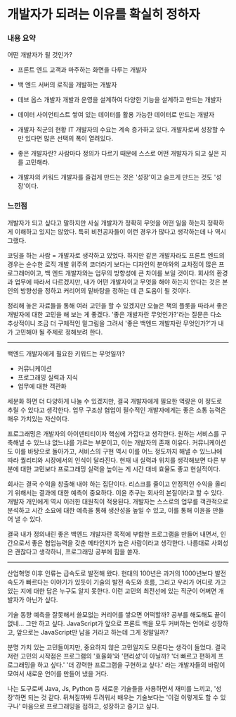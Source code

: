 
# 개발자가 되려는 이유를 확실히 정하자

### 내용 요약
어떤 개발자가 될 것인가?

* 프론트 엔드
고객과 마주하는 화면을 다루는 개발자

* 백 엔드
서버의 로직을 개발하는 개발자

* 데브 옵스 개발자
개발과 운영을 설계하여 다양한 기능을 설계하고 만드는 개발자

* 데이터 사이언티스트
쌓여 있는 데이터를 활용 가능한 데이터로 만드는 개발자

* 개발자 직군의 현황
IT 개발자의 수요는 계속 증가하고 있다.
개발자로써 성장할 수만 있다면 많은 선택의 폭이 열려있다.

* 좋은 개발자란?
사람마다 정의가 다르기 때문에 스스로 어떤 개발자가 되고 싶은 지를 고민해라.

* 개발자의 키워드
개발자를 즐겁게 만드는 것은 '성장'이고
슬프게 만드는 것도 '성장'이다.

### 느낀점

개발자가 되고 싶다고 말하지만 사실 개발자가 정확히 무엇을 어떤 일을 하는지 정확하게 이해하고 있지는 않았다.
특히 비전공자들이 이런 경우가 많다고 생각하는데 나 역시 그랬다.

코딩을 하는 사람 = 개발자로 생각하고 있었다.
하지만 같은 개발자라도 프론트 엔드의 경우는 순수한 로직 개발 위주의 코더라기 보다는
디자인의 분야와의 교차점이 많은 프로그래머이고, 백 엔드 개발자와는 업무의 방향성에 큰 차이를 보일 것이다.
회사의 환경과 업무에 따라서 다르겠지만, 내가 어떤 개발자이고 무엇을 해야 하는지 안다는 것은 
본인의 방향성을 정하고 커리어의 밑바탕을 정하는 데 큰 도움이 될 것이다.

정리해 놓은 자료들을 통해 여러 고민을 할 수 있겠지만
오늘은 책의 플롯을 따라서 좋은 개발자에 대한 고민을 해 보는 게 좋겠다.
'좋은 개발자란 무엇인가?'라는 질문은 다소 추상적이니 조금 더 구체적인 밑그림을 그려서
'좋은 백엔드 개발자란 무엇인가?'가 내가 고민해야 될 주제로 정해보려 한다.

--- 

백엔드 개발자에게 필요한 키워드는 무엇일까?

* 커뮤니케이션
* 프로그래밍 실력과 지식
* 업무에 대한 객관화

세분화 하면 더 다양하게 나눌 수 있겠지만, 결국 개발자에게 필요한 역량은 이 정도로 추릴 수 있다고 생각한다.
업무 구조상 협업이 필수적인 개발자에게는 좋은 소통 능력은 매우 가치있는 자산이다.

프로그래밍은 개발자의 아이덴티티이자 핵심에 가깝다고 생각한다. 원하는 서비스를 구축해낼 수 있느냐 없느냐를 가르는 부분이고, 이는 개발자의 존재 이유다. 
커뮤니케이션도 이를 바탕으로 돌아가고, 서비스의 구현 역시 이를 어느 정도까지 해낼 수 있느냐에 따라 퀄리티와 시장에서의 인식이 달라진다.
현재 내 실력과 위치를 생각해보면 다른 부분에 대한 고민보다 프로그래밍 실력을 높이는 게 시간 대비 효율도 좋고 현실적이다.

회사는 결국 수익을 창출해 내야 하는 집단이다. 리스크를 줄이고 안정적인 수익을 올리기 위해서는 결과에 대한 예측이 중요하다. 이윤 추구는 회사의 본질이라고 할 수 있다.
개발자 개인에게 역시 이러한 대원칙이 적용된다. 개발자는 스스로의 업무를 객관적으로 분석하고 시간 소요에 대한 예측을 통해 생산성을 높일 수 있고, 이를 통해 이윤을 만들어 낼 수 있다. 

결국 내가 정의내린 좋은 백엔드 개발자란
목적에 부합한 프로그램을 만들어 내면서, 인간으로서 좋은 협업능력을 갖춘 메타인지가 높은 사람이라고 생각한다.
나름대로 사회성은 괜찮다고 생각하니, 프로그래밍 공부에 힘을 쏟자.

---

산업혁명 이후 인류는 급속도로 발전해 왔다.
현대의 100년은 과거의 1000년보다 발전 속도가 빠르다는 이야기가 있듯이
기술의 발전 속도와 흐름, 그리고 우리가 어디로 가고 있는 지에 대한 답은 누구도 알지 못한다.
이런 고민의 최전선에 있는 직군이 어쩌면 개발자가 아닌가 싶다.

기술 동향 예측을 잘못해서 쓸모없는 커리어를 쌓으면 어떡할까?
공부를 해도해도 끝이 없네... 그만 하고 싶다.
JavaScript가 앞으로 프론트 백을 모두 커버하는 언어로 성장하고, 앞으로는 JavaScript만 남을 거라고 하는데 그게 정말일까?

분명 가치 있는 고민들이지만, 중요하지 않은 고민일지도 모른다는 생각이 들었다.
결국 저런 고민의 시작점은 프로그램의 '효율화'와 '편리성'이 아닐까?
'더 빠르고 편하게 프로그래밍을 하고 싶다.' '더 강력한 프로그램을 구현하고 싶다.'
라는 개발자들의 바람이 모여서 새로운 언어를 만들어 냈을 거다.

나는 도구로써 Java, Js, Python 등 새로운 기술들을 사용하면서 재미를 느끼고, '성장'하면 되는 것 같다.
뒤쳐질까봐 두려워서 배우는 기술보다는 '이걸 이렇게도 할 수 있구나' 마음으로 프로그래밍을 접하고, 성장하고 즐기고 싶다.